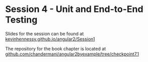 # Session 4 - Unit and End-to-End Testing

Slides for the session can be found at [kevinhennessy.github.io/angular2/Session1](http://kevinhennessy.github.io/angular2/Session4)

The repository for the book chapter is located at [github.com/chandermani/angular2byexample/tree/checkpoint7.1](https://github.com/chandermani/angular2byexample/tree/checkpoint7.1)